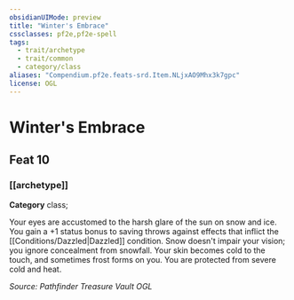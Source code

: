 ```yaml
---
obsidianUIMode: preview
title: "Winter's Embrace"
cssclasses: pf2e,pf2e-spell
tags:
  - trait/archetype
  - trait/common
  - category/class
aliases: "Compendium.pf2e.feats-srd.Item.NLjxAO9Mhx3k7gpc"
license: OGL
---
```

# Winter's Embrace
## Feat 10
### [[archetype]]

**Category** class; 




Your eyes are accustomed to the harsh glare of the sun on snow and ice. You gain a +1 status bonus to saving throws against effects that inflict the [[Conditions/Dazzled|Dazzled]] condition. Snow doesn't impair your vision; you ignore concealment from snowfall. Your skin becomes cold to the touch, and sometimes frost forms on you. You are protected from severe cold and heat.

*Source: Pathfinder Treasure Vault*
*OGL*